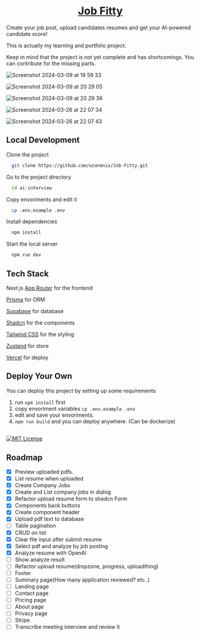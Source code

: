 <a href="https://job-fitty.vercel.app/">
  <h1 align="center">Job Fitty</h1>
</a>

Create your job post, upload candidates resumes and get your AI-powered candidate score!

This is actually my learning and portfolio project.

Keep in mind that the project is not yet complete and has shortcomings. You can contribute for the missing parts.

![Screenshot 2024-03-09 at 19 59 33](https://github.com/uzanenis/Job-Fitty/assets/73305571/f2272d8d-171f-4e61-87c7-03e10bf8547b)

![Screenshot 2024-03-09 at 20 29 05](https://github.com/uzanenis/Job-Fitty/assets/73305571/696d06e0-8ea3-49d9-9e12-a1c774ed1ac5)

![Screenshot 2024-03-09 at 20 29 36](https://github.com/uzanenis/Job-Fitty/assets/73305571/036a9eee-7d47-4ce6-9f09-d4f1349f12b9)

![Screenshot 2024-03-26 at 22 07 34](https://github.com/uzanenis/Job-Fitty/assets/73305571/ce7e01a9-6097-4c5e-b544-f86c8b7426a8)

![Screenshot 2024-03-26 at 22 07 43](https://github.com/uzanenis/Job-Fitty/assets/73305571/e0cf6c37-301f-4440-a62d-0a97a7ca266b)

## Local Development

Clone the project

```bash
  git clone https://github.com/uzanenis/Job-Fitty.git
```

Go to the project directory

```bash
  cd ai-interview
```

Copy envoriments and edit it

```bash
  cp .env.example .env
```

Install dependencies

```bash
  npm install
```

Start the local server

```bash
  npm run dev
```

## Tech Stack

Next.js [App Router](https://nextjs.org/docs/app) for the frontend

[Prisma](https://www.prisma.io/) for ORM

[Supabase](https://supabase.com/) for database

[Shadcn](https://ui.shadcn.com/) for the components

[Tailwind CSS](https://tailwindcss.com/) for the styling

[Zustand](https://github.com/pmndrs/zustand) for store

[Vercel](https://vercel.com/) for deploy

## Deploy Your Own

You can deploy this project by setting up some requirements

1. run `npm install` first
2. copy envoriment variables `cp .env.example .env`
3. edit and save your envoriments.
4. `npm run build` and you can deploy anywhere. (Can be dockerize)

##

[![MIT License](https://img.shields.io/badge/License-MIT-green.svg)](https://choosealicense.com/licenses/mit/)

## Roadmap

- [x] Preview uploaded pdfs.
- [x] List resume when uploaded
- [x] Create Company Jobs
- [x] Create and List company jobs in dialog
- [x] Refactor upload resume form to shadcn Form
- [x] Components back buttons
- [x] Create component header
- [x] Upload pdf text to database
- [ ] Table pagination
- [x] CRUD on list
- [x] Clear file input after submit resume
- [x] Select pdf and analyze by job posting
- [x] Analyze resume with OpenAI
- [ ] Show analyze result
- [ ] Refactor upload resume(dropzone, progress, uploadthing)
- [ ] Footer
- [ ] Summary page(How many application reviewed? etc..)
- [ ] Landing page
- [ ] Contact page
- [ ] Pricing page
- [ ] About page
- [ ] Privacy page
- [ ] Stripe
- [ ] Transcribe meeting interview and review it
